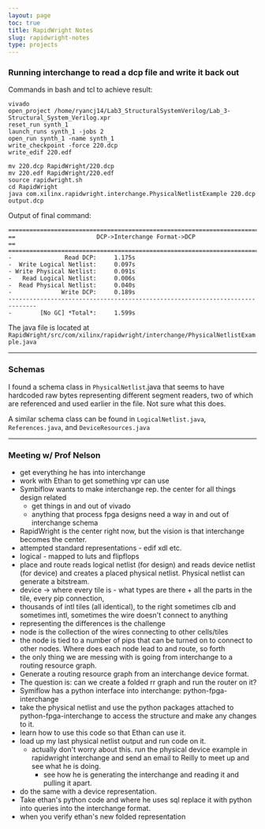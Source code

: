 ```yaml
---
layout: page
toc: true
title: RapidWright Notes
slug: rapidwright-notes
type: projects
---
```


### Running interchange to read a dcp file and write it back out

Commands in bash and tcl to achieve result:
```
vivado
open_project /home/ryancj14/Lab3_StructuralSystemVerilog/Lab_3-Structural_System_Verilog.xpr
reset_run synth_1
launch_runs synth_1 -jobs 2
open_run synth_1 -name synth_1
write_checkpoint -force 220.dcp
write_edif 220.edf

mv 220.dcp RapidWright/220.dcp
mv 220.edf RapidWright/220.edf
source rapidwright.sh
cd RapidWright
java com.xilinx.rapidwright.interchange.PhysicalNetlistExample 220.dcp output.dcp
```
Output of final command:
```
==============================================================================
==                       DCP->Interchange Format->DCP                       ==
==============================================================================
-               Read DCP:     1.175s
-  Write Logical Netlist:     0.097s
- Write Physical Netlist:     0.091s
-   Read Logical Netlist:     0.006s
-  Read Physical Netlist:     0.040s
-              Write DCP:     0.189s
------------------------------------------------------------------------------
-        [No GC] *Total*:     1.599s
```
The java file is located at `RapidWright/src/com/xilinx/rapidwright/interchange/PhysicalNetlistExample.java`

---

### Schemas

I found a schema class in `PhysicalNetlist`.java that seems to have hardcoded raw bytes representing different segment readers, two of which are referenced and used earlier in the file. Not sure what this does.

A similar schema class can be found in `LogicalNetlist.java`, `References.java`, and `DeviceResources.java`

---

### Meeting w/ Prof Nelson

- get everything he has into interchange
- work with Ethan to get something vpr can use
- Symbiflow wants to make interchange rep. the center for all things design related 
  - get things in and out of vivado 
  - anything that process fpga designs need a way in and out of interchange schema
- RapidWright is the center right now, but the vision is that interchange becomes the center.
- attempted standard representations - edif xdl etc.
- logical - mapped to luts and flipflops
- place and route reads logical netlist (for design) and reads device netlist (for device) and creates a placed physical netlist. Physical netlist can generate a bitstream.
- device -> where every tile is - what types are there + all the parts in the tile, every pip connection, 
- thousands of intl tiles (all identical), to the right sometimes clb and sometimes intl, sometimes the wire doesn't connect to anything
- representing the differences is the challenge
- node is the collection of the wires connecting to other cells/tiles
- the node is tied to a number of pips that can be turned on to connect to other nodes. Where does each node lead to and route, so forth
- the only thing we are messing with is going from interchange to a routing resource graph. 
- Generate a routing resource graph from an interchange device format.
- The question is: can we create a folded rr graph and run the router on it?
- Symiflow has a python interface into interchange: python-fpga-interchange
- take the physical netlist and use the python packages attached to python-fpga-interchange to access the structure and make any changes to it.
- learn how to use this code so that Ethan can use it.
- load up my last physical netlist output and run code on it.
  - actually don't worry about this. run the physical device example in rapidwright interchange and send an email to Reilly to meet up and see what he is doing. 
    - see how he is generating the interchange and reading it and pulling it apart.
- do the same with a device representation.
- Take ethan's python code and where he uses sql replace it with python into queries into the interchange format.
- when you verify ethan's new folded representation 
